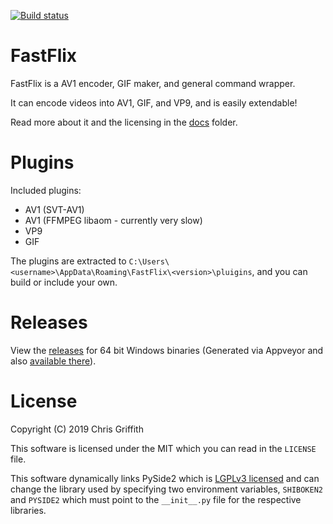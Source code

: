 [![Build status](https://ci.appveyor.com/api/projects/status/208k29cvoq8xwf8j/branch/master?svg=true)](https://ci.appveyor.com/project/cdgriffith/fastflix/branch/master)

# FastFlix

FastFlix is a AV1 encoder, GIF maker, and general command wrapper. 

It can encode videos into AV1, GIF, and VP9, and is easily extendable! 

Read more about it and the licensing in the [docs](docs/README.md) folder.

# Plugins

Included plugins:

* AV1 (SVT-AV1)
* AV1 (FFMPEG libaom - currently very slow)
* VP9
* GIF

The plugins are extracted to `C:\Users\<username>\AppData\Roaming\FastFlix\<version>\pluigins`, and you can build or include your own. 

# Releases 

View the [releases](https://github.com/cdgriffith/FastFlix/releases) for 64 bit Windows binaries (Generated via Appveyor and also [available there](https://ci.appveyor.com/project/cdgriffith/fastflix)). 

# License

Copyright (C) 2019 Chris Griffith

This software is licensed under the MIT which you can read in the `LICENSE` file.

This software dynamically links PySide2 which is [LGPLv3 licensed](https://doc.qt.io/qt-5/lgpl.html) and can change the 
library used by specifying two environment variables, `SHIBOKEN2` and `PYSIDE2` which must point to the `__init__.py` file for the respective libraries. 

